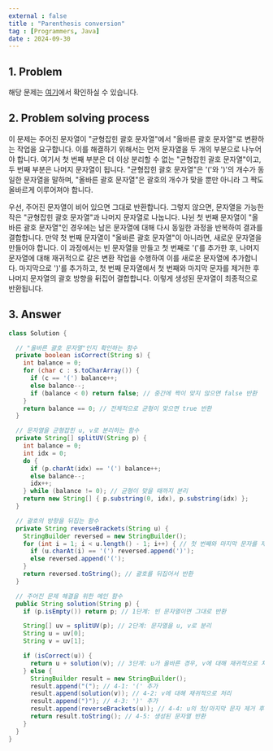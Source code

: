```yaml
---
external : false
title : "Parenthesis conversion"
tag : [Programmers, Java]
date : 2024-09-30
---
```


## 1. Problem

해당 문제는 [여기](https://school.programmers.co.kr/learn/courses/30/lessons/60058)에서 확인하실 수 있습니다.

## 2. Problem solving process

이 문제는 주어진 문자열이 "균형잡힌 괄호 문자열"에서 "올바른 괄호 문자열"로 변환하는 작업을 요구합니다. 이를 해결하기 위해서는 먼저 문자열을 두 개의 부분으로 나누어야 합니다. 여기서 첫 번째 부분은 더 이상 분리할 수 없는 "균형잡힌 괄호 문자열"이고, 두 번째 부분은 나머지 문자열이 됩니다. "균형잡힌 괄호 문자열"은 '('와 ')'의 개수가 동일한 문자열을 말하며, "올바른 괄호 문자열"은 괄호의 개수가 맞을 뿐만 아니라 그 짝도 올바르게 이루어져야 합니다.

우선, 주어진 문자열이 비어 있으면 그대로 반환합니다. 그렇지 않으면, 문자열을 가능한 작은 "균형잡힌 괄호 문자열"과 나머지 문자열로 나눕니다. 나뉜 첫 번째 문자열이 "올바른 괄호 문자열"인 경우에는 남은 문자열에 대해 다시 동일한 과정을 반복하여 결과를 결합합니다. 만약 첫 번째 문자열이 "올바른 괄호 문자열"이 아니라면, 새로운 문자열을 만들어야 합니다. 이 과정에서는 빈 문자열을 만들고 첫 번째로 '('를 추가한 후, 나머지 문자열에 대해 재귀적으로 같은 변환 작업을 수행하여 이를 새로운 문자열에 추가합니다. 마지막으로 ')'를 추가하고, 첫 번째 문자열에서 첫 번째와 마지막 문자를 제거한 후 나머지 문자열의 괄호 방향을 뒤집어 결합합니다. 이렇게 생성된 문자열이 최종적으로 반환됩니다.

## 3. Answer

```java
class Solution {

  // "올바른 괄호 문자열"인지 확인하는 함수
  private boolean isCorrect(String s) {
    int balance = 0;
    for (char c : s.toCharArray()) {
      if (c == '(') balance++;
      else balance--;
      if (balance < 0) return false; // 중간에 짝이 맞지 않으면 false 반환
    }
    return balance == 0; // 전체적으로 균형이 맞으면 true 반환
  }

  // 문자열을 균형잡힌 u, v로 분리하는 함수
  private String[] splitUV(String p) {
    int balance = 0;
    int idx = 0;
    do {
      if (p.charAt(idx) == '(') balance++;
      else balance--;
      idx++;
    } while (balance != 0); // 균형이 맞을 때까지 분리
    return new String[] { p.substring(0, idx), p.substring(idx) };
  }

  // 괄호의 방향을 뒤집는 함수
  private String reverseBrackets(String u) {
    StringBuilder reversed = new StringBuilder();
    for (int i = 1; i < u.length() - 1; i++) { // 첫 번째와 마지막 문자를 제외하고
      if (u.charAt(i) == '(') reversed.append(')');
      else reversed.append('(');
    }
    return reversed.toString(); // 괄호를 뒤집어서 반환
  }

  // 주어진 문제 해결을 위한 메인 함수
  public String solution(String p) {
    if (p.isEmpty()) return p; // 1단계: 빈 문자열이면 그대로 반환

    String[] uv = splitUV(p); // 2단계: 문자열을 u, v로 분리
    String u = uv[0];
    String v = uv[1];

    if (isCorrect(u)) {
      return u + solution(v); // 3단계: u가 올바른 경우, v에 대해 재귀적으로 처리
    } else {
      StringBuilder result = new StringBuilder();
      result.append("("); // 4-1: '(' 추가
      result.append(solution(v)); // 4-2: v에 대해 재귀적으로 처리
      result.append(")"); // 4-3: ')' 추가
      result.append(reverseBrackets(u)); // 4-4: u의 첫/마지막 문자 제거 후 뒤집기
      return result.toString(); // 4-5: 생성된 문자열 반환
    }
  }
}
```
